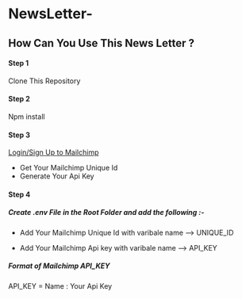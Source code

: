 # NewsLetter-

## How Can You Use This News Letter ?

#### Step 1
Clone This Repository

#### Step 2
Npm install

#### Step 3
[Login/Sign Up to Mailchimp](https://www.google.com)

- Get Your Mailchimp Unique Id
- Generate Your Api Key

#### Step 4
##### Create .env File in the Root Folder and add the following :-

- Add Your Mailchimp Unique Id with varibale name --> UNIQUE_ID

- Add Your Mailchimp Api key with varibale name --> API_KEY

##### Format of Mailchimp API_KEY

API_KEY = Name : Your Api Key
